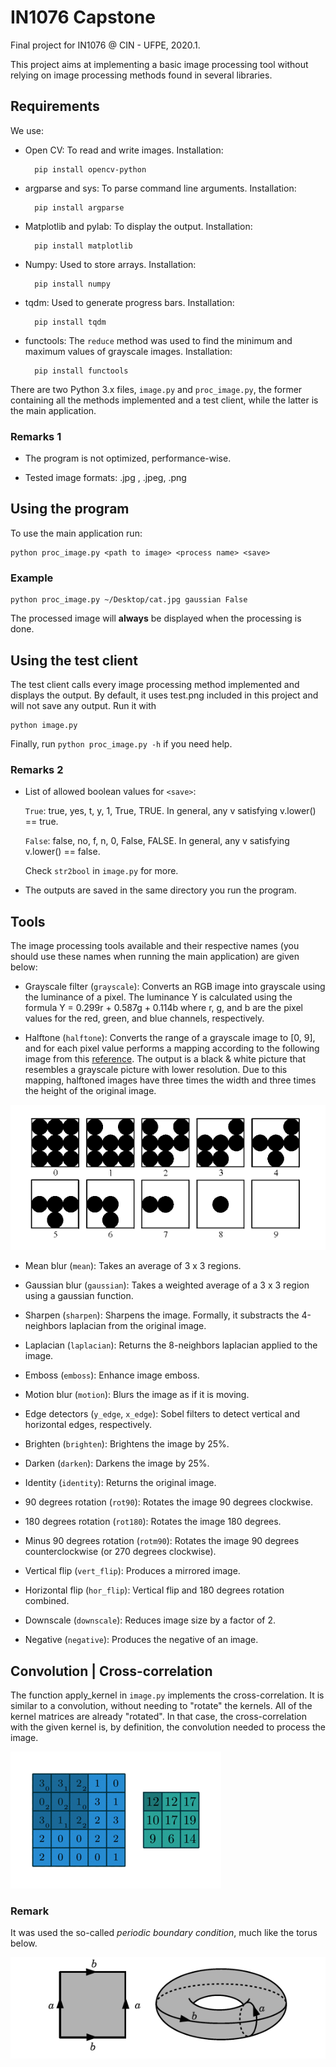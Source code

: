 # IN1076 Capstone

Final project for IN1076 @ CIN - UFPE, 2020.1.

This project aims at implementing a basic image processing tool without relying on image processing methods found in several libraries.

## Requirements

We use:

- Open CV: To read and write images. Installation:

        pip install opencv-python

- argparse and sys: To parse command line arguments. Installation:

        pip install argparse

- Matplotlib and pylab: To display the output. Installation:

        pip install matplotlib

- Numpy: Used to store arrays. Installation:

        pip install numpy

- tqdm: Used to generate progress bars. Installation:

        pip install tqdm

- functools: The `reduce` method was used to find the minimum and maximum values of grayscale images. Installation:

        pip install functools

There are two Python 3.x files, `image.py` and `proc_image.py`,  the former containing all the methods implemented and a test client, while the latter is the main application.

### Remarks 1

- The program is not optimized, performance-wise.

- Tested image formats: .jpg , .jpeg, .png

## Using the program

To use the main application run:

    python proc_image.py <path to image> <process name> <save>

### Example

    python proc_image.py ~/Desktop/cat.jpg gaussian False

The processed image will **always** be displayed when the processing is done.

## Using the test client

The test client calls every image processing method implemented and displays the output. By default, it uses test.png included in this project and will not save any output. Run it with

    python image.py

Finally, run `python proc_image.py -h` if you need help.

### Remarks 2

- List of allowed boolean values for `<save>`:

  `True`: true, yes, t, y, 1, True, TRUE. In general, any v satisfying v.lower() == true.

  `False`: false, no, f, n, 0, False, FALSE. In general, any v satisfying v.lower() == false.

   Check `str2bool` in `image.py` for more.

- The outputs are saved in the same directory you run the program.

## Tools

The image processing tools available and their respective names (you should use these names when running the main application) are given below:

- Grayscale filter (`grayscale`): Converts an RGB image into grayscale using the luminance of a pixel. The luminance Y is calculated using the formula Y = 0.299r + 0.587g + 0.114b where r, g, and b are the pixel values for the red, green, and blue channels, respectively.

- Halftone (`halftone`): Converts the range of a grayscale image to [0, 9], and for each pixel value performs a mapping according to the following image from this [reference](http://www.imageprocessingplace.com/DIP-3E/dip3e_student_projects.htm#02-01). The output is a black & white picture that resembles a grayscale picture with lower resolution. Due to this mapping, halftoned images have three times the width and three times the height of the original image.

![Halftone map](halftone_map.png)

- Mean blur (`mean`): Takes an average of 3 x 3 regions.

- Gaussian blur (`gaussian`): Takes a weighted average of a 3 x 3 region using a gaussian function.

- Sharpen (`sharpen`): Sharpens the image. Formally, it substracts the 4-neighbors laplacian from the original image.

- Laplacian (`laplacian`): Returns the 8-neighbors laplacian applied to the image.

- Emboss (`emboss`): Enhance image emboss.

- Motion blur (`motion`): Blurs the image as if it is moving.

- Edge detectors (`y_edge`, `x_edge`): Sobel filters to detect vertical and horizontal edges, respectively.

- Brighten (`brighten`): Brightens the image by 25%.

- Darken (`darken`): Darkens the image by 25%.

- Identity (`identity`): Returns the original image.

- 90 degrees rotation (`rot90`): Rotates the image 90 degrees clockwise.

- 180 degrees rotation (`rot180`): Rotates the image 180 degrees.

- Minus 90 degrees rotation (`rotm90`): Rotates the image 90 degrees counterclockwise (or 270 degrees clockwise).

- Vertical flip (`vert_flip`): Produces a mirrored image.

- Horizontal flip (`hor_flip`): Vertical flip and 180 degrees rotation combined.

- Downscale (`downscale`): Reduces image size by a factor of 2.

- Negative (`negative`): Produces the negative of an image.

## Convolution | Cross-correlation

The function apply_kernel in `image.py` implements the cross-correlation. It is similar to a convolution, without needing to "rotate" the kernels. All of the kernel matrices are already "rotated".  In that case, the cross-correlation with the given kernel is, by definition, the convolution needed to process the image.

![convolution](conv.gif)

### Remark

It was used the so-called *periodic boundary condition*, much like the torus below.

![torus](torus.png)
